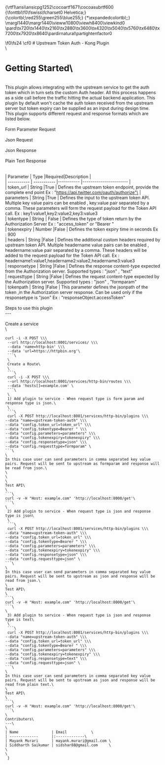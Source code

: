 {\rtf1\ansi\ansicpg1252\cocoartf1671\cocoasubrtf600
{\fonttbl\f0\fswiss\fcharset0 Helvetica;}
{\colortbl;\red255\green255\blue255;}
{\*\expandedcolortbl;;}
\margl1440\margr1440\vieww10800\viewh8400\viewkind0
\pard\tx720\tx1440\tx2160\tx2880\tx3600\tx4320\tx5040\tx5760\tx6480\tx7200\tx7920\tx8640\pardirnatural\partightenfactor0

\f0\fs24 \cf0 # Upstream Token Auth - Kong Plugin\
\
# Getting Started\
\
This plugin allows integrating with the upstream service to get the auth token which in turn sets the custom Auth header. All this process happens as a side call before the traffic hitting the actual backend application. This plugin by default won't cache the auth token received from the upstream server but token expiry can be supplied as an input during design time.\
This plugin supports different request and response formats which are listed below.\
\
Form Parameter Request<br />\
Json Request<br />\
Json Response<br />\
Plain Text Response<br />\
\
| Parameter      | Type |Required|Description |\
| ----------- | ----------- |----------- |----------------------- |\
| token_url      | String       |True | Defines the upstream token endpoint, provide the complete end point Ex : "https://api.twitter.com/oauth/authorize"\
| parameters   | String        |True | Defines the input to the upstream token API. Multiple key value pairs can be enabled , key:value pair separated by a comma. These parameters will form the request payload for the Token API call. Ex : key1:value1,key2:value2,key3:value3\
| tokentype   | String        | False | Defines the type of token return by the Authorization Server Ex : "access_token" or "Bearer "\
| tokenexpiry   | Number        |False | Defines the token expiry time in seconds Ex : 900\
| headers   | String        |False | Defines the additional custom headers required by upstream token API. Multiple headername value pairs can be enabled , headername:value pair separated by a comma. These headers will be added to  the request payload for the Token API call. Ex : headername1:value1,headername2:value2,headername3:value3\
| responsetype   | String        |False | Defines the response content-type expected from the Authorization server. Supported types : "json" , "text"\
| requesttype   | String        |False | Defines the request content-type  expected by the Authorization server. Supported types : "json" , "formparam"\
| tokenpath   | String        |False | This parameter defines the jsonpath of the token ,in the Authorization server response. Can be used only if the responsetype is "json" Ex : "responseObject.accessToken"\
\
Steps to use this plugin\
---\
\
Create a service\
\
```\
curl -i -X POST \\\
 --url http://localhost:8001/services/ \\\
 --data 'name=http-bin' \\\
 --data 'url=https://httpbin.org'\
 ```\
 \
 Create a Route\
 \
 ```\
 curl -i -X POST \\\
 --url http://localhost:8001/services/http-bin/routes \\\
 --data 'hosts[]=example.com' \
 ```\
 \
 1) Add plugin to service - When request type is form param and response type is json.\
 \
 ```\
 curl -X POST http://localhost:8001/services/http-bin/plugins \\\
--data "name=upstream-token-auth" \\\
--data "config.token_url=token_url" \\\
--data "config.tokentype=Bearer " \\\
--data "config.parameters=parameters" \\\
--data "config.tokenexpiry=tokenexpiry" \\\
--data "config.responsetype=json" \\\
--data "config.requesttype=formparam" \
```\
\
In this case user can send parameters in comma separated key value pairs. Request will be sent to upstream as formparam and response will be read from json.\
\
\
\
Test API\
\
```\
curl -v -H "Host: example.com" 'http://localhost:8000/get'\
```\
\
 2) Add plugin to service - When request type is json and response type is json\
 \
 ```\
 curl -X POST http://localhost:8001/services/http-bin/plugins \\\
--data "name=upstream-token-auth" \\\
--data "config.token_url=token_url" \\\
--data "config.tokentype=Bearer " \\\
--data "config.parameters=parameters" \\\
--data "config.tokenexpiry=tokenexpiry" \\\
--data "config.responsetype=json" \\\
--data "config.requesttype=json" \
```\
\
In this case user can send parameters in comma separated key value pairs. Request will be sent to upstream as json and response will be read from json.\
\
Test API\
\
```\
curl -v -H "Host: example.com" 'http://localhost:8000/get'\
```\
\
 3) Add plugin to service - When request type is json and response type is text\
 \
 ```\
 curl -X POST http://localhost:8001/services/http-bin/plugins \\\
--data "name=upstream-token-auth" \\\
--data "config.token_url=token_url" \\\
--data "config.tokentype=Bearer " \\\
--data "config.parameters=parameters" \\\
--data "config.tokenexpiry=tokenexpiry" \\\
--data "config.responsetype=text" \\\
--data "config.requesttype=json" \
```\
\
In this case user can send parameters in comma separated key value pairs. Request will be sent to upstream as json and response will be read from plain text.\
\
Test API\
\
```\
curl -v -H "Host: example.com" 'http://localhost:8000/get'\
```\
\
Contributers\
---\
\
| Name               | Email           \
| -------------      |:-------------\
| Mayank Murari      | mayank.murari@gmail.com \
| Siddharth Saikumar | sidshar88@gmail.com     \
\
\
 }